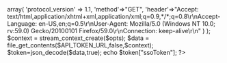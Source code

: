 <?php
/* The following code retrieves the ssoToken in a Jio network that is useful in JioTV.

Contributed by: allscripts@protonmail.com

*/

$API_TOKEN_URL = "http://api.jio.com/v2/users/me";

$opts = array(
  'http'=>array(
  'protocol_version' => 1.1,
    'method'=>"GET",
    'header'=>"Accept: text/html,application/xhtml+xml,application/xml;q=0.9,*/*;q=0.8\r\nAccept-Language: en-US,en;q=0.5\r\nUser-Agent: Mozilla/5.0 (Windows NT 10.0; rv:59.0) Gecko/20100101 Firefox/59.0\r\nConnection: keep-alive\r\n" 
  )
);

$context = stream_context_create($opts); 

$data = file_get_contents($API_TOKEN_URL,false,$context);


$token=json_decode($data,true);

echo $token["ssoToken"];

?>
